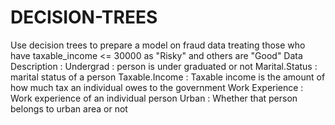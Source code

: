 # DECISION-TREES
Use decision trees to prepare a model on fraud data  treating those who have taxable_income &lt;= 30000 as "Risky" and others are "Good"  Data Description :  Undergrad : person is under graduated or not Marital.Status : marital status of a person Taxable.Income : Taxable income is the amount of how much tax an individual owes to the government  Work Experience : Work experience of an individual person Urban : Whether that person belongs to urban area or not
